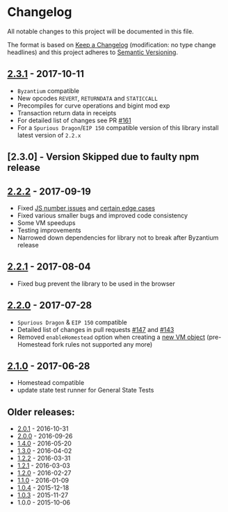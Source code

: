 # Changelog
All notable changes to this project will be documented in this file.

The format is based on [Keep a Changelog](http://keepachangelog.com/en/1.0.0/) 
(modification: no type change headlines) and this project adheres to 
[Semantic Versioning](http://semver.org/spec/v2.0.0.html).

## [2.3.1] - 2017-10-11
- ``Byzantium`` compatible
- New opcodes ``REVERT``, ``RETURNDATA`` and ``STATICCALL``
- Precompiles for curve operations and bigint mod exp
- Transaction return data in receipts
- For detailed list of changes see PR [#161](https://github.com/ethereumjs/ethereumjs-vm/pull/161) 
- For a ``Spurious Dragon``/``EIP 150`` compatible version of this library install latest version of ``2.2.x``

[2.3.1]: https://github.com/ethereumjs/ethereumjs-vm/compare/v2.2.2...v2.3.1

## [2.3.0] - Version Skipped due to faulty npm release

## [2.2.2] - 2017-09-19
- Fixed [JS number issues](https://github.com/ethereumjs/ethereumjs-vm/pull/168)
  and [certain edge cases](https://github.com/ethereumjs/ethereumjs-vm/pull/188)
- Fixed various smaller bugs and improved code consistency
- Some VM speedups
- Testing improvements
- Narrowed down dependencies for library not to break after Byzantium release

[2.2.2]: https://github.com/ethereumjs/ethereumjs-vm/compare/v2.2.1...v2.2.2

## [2.2.1] - 2017-08-04
- Fixed bug prevent the library to be used in the browser

[2.2.1]: https://github.com/ethereumjs/ethereumjs-vm/compare/v2.2.0...v2.2.1

## [2.2.0] - 2017-07-28
- ``Spurious Dragon`` & ``EIP 150`` compatible
- Detailed list of changes in pull requests [#147](https://github.com/ethereumjs/ethereumjs-vm/pull/147) and  [#143](https://github.com/ethereumjs/ethereumjs-vm/pull/143)
- Removed ``enableHomestead`` option when creating a [ new VM object](https://github.com/ethereumjs/ethereumjs-vm#new-vmstatetrie-blockchain) (pre-Homestead fork rules not supported any more)

[2.2.0]: https://github.com/ethereumjs/ethereumjs-vm/compare/v2.1.0...v2.2.0

## [2.1.0] - 2017-06-28
- Homestead compatible
- update state test runner for General State Tests

[2.1.0]: https://github.com/ethereumjs/ethereumjs-vm/compare/v2.0.1...v2.1.0

## Older releases:

- [2.0.1](https://github.com/ethereumjs/ethereumjs-vm/compare/v2.0.0...v2.0.1) - 2016-10-31
- [2.0.0](https://github.com/ethereumjs/ethereumjs-vm/compare/v1.4.0...v2.0.0) - 2016-09-26
- [1.4.0](https://github.com/ethereumjs/ethereumjs-vm/compare/v1.3.0...v1.4.0) - 2016-05-20
- [1.3.0](https://github.com/ethereumjs/ethereumjs-vm/compare/v1.2.2...v1.3.0) - 2016-04-02
- [1.2.2](https://github.com/ethereumjs/ethereumjs-vm/compare/v1.2.1...v1.2.2) - 2016-03-31
- [1.2.1](https://github.com/ethereumjs/ethereumjs-vm/compare/v1.2.0...v1.2.1) - 2016-03-03
- [1.2.0](https://github.com/ethereumjs/ethereumjs-vm/compare/v1.1.0...v1.2.0) - 2016-02-27
- [1.1.0](https://github.com/ethereumjs/ethereumjs-vm/compare/v1.0.4...v1.1.0) - 2016-01-09
- [1.0.4](https://github.com/ethereumjs/ethereumjs-vm/compare/v1.0.3...v1.0.4) - 2015-12-18
- [1.0.3](https://github.com/ethereumjs/ethereumjs-vm/compare/v1.0.0...v1.0.3) - 2015-11-27
- 1.0.0 - 2015-10-06
